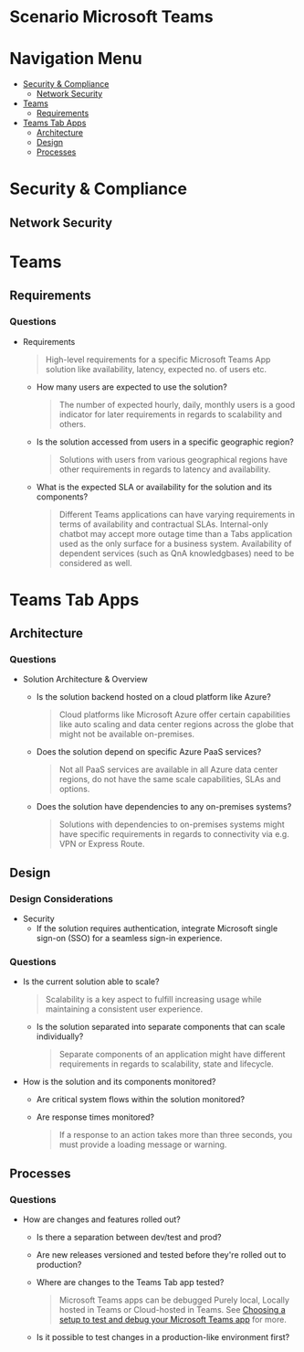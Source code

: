 # Scenario Microsoft Teams

# Navigation Menu

  - [Security &amp; Compliance](#Security--Compliance)
    - [Network Security](#Network-Security)
  - [Teams](#Teams)
    - [Requirements](#Requirements)
  - [Teams Tab Apps](#Teams-Tab-Apps)
    - [Architecture](#Architecture)
    - [Design](#Design)
    - [Processes](#Processes)
# Security &amp; Compliance
        
## Network Security
# Teams
        
## Requirements
### Questions
* Requirements
  > High-level requirements for a specific Microsoft Teams App solution like availability, latency, expected no. of users etc.
                            
  - How many users are expected to use the solution?
    > The number of expected hourly, daily, monthly users is a good indicator for later requirements in regards to scalability and others.
                                
                            
  - Is the solution accessed from users in a specific geographic region?
    > Solutions with users from various geographical regions have other requirements in regards to latency and availability.
                                
                            
  - What is the expected SLA or availability for the solution and its components?
    > Different Teams applications can have varying requirements in terms of availability and contractual SLAs. Internal-only chatbot may accept more outage time than a Tabs application used as the only surface for a business system. Availability of dependent services (such as QnA knowledgbases) need to be considered as well.
                                
                            
# Teams Tab Apps
        
## Architecture
### Questions
* Solution Architecture &amp; Overview
  - Is the solution backend hosted on a cloud platform like Azure?
    > Cloud platforms like Microsoft Azure offer certain capabilities like auto scaling and data center regions across the globe that might not be available on-premises.
                                
                            
  - Does the solution depend on specific Azure PaaS services?
    > Not all PaaS services are available in all Azure data center regions, do not have the same scale capabilities, SLAs and options.
                                
                            
  - Does the solution have dependencies to any on-premises systems?
    > Solutions with dependencies to on-premises systems might have specific requirements in regards to connectivity via e.g. VPN or Express Route.
                                
                            
## Design
### Design Considerations
* Security
  - If the solution requires authentication, integrate Microsoft single sign-on (SSO) for a seamless sign-in experience.
                            
### Questions
* Is the current solution able to scale?
  > Scalability is a key aspect to fulfill increasing usage while maintaining a consistent user experience.
                            
  - Is the solution separated into separate components that can scale individually?
    > Separate components of an application might have different requirements in regards to scalability, state and lifecycle.
                                
                            
* How is the solution and its components monitored?
  - Are critical system flows within the solution monitored?
                            
  - Are response times monitored?
    > If a response to an action takes more than three seconds, you must provide a loading message or warning.
                                
                            
## Processes
### Questions
* How are changes and features rolled out?
  - Is there a separation between dev/test and prod?
                            
  - Are new releases versioned and tested before they&#39;re rolled out to production?
                            
  - Where are changes to the Teams Tab app tested?
    > Microsoft Teams apps can be debugged Purely local, Locally hosted in Teams or Cloud-hosted in Teams. See [Choosing a setup to test and debug your Microsoft Teams app](https://docs.microsoft.com/microsoftteams/platform/concepts/build-and-test/debug) for more.
                                
                            
  - Is it possible to test changes in a production-like environment first?
                            